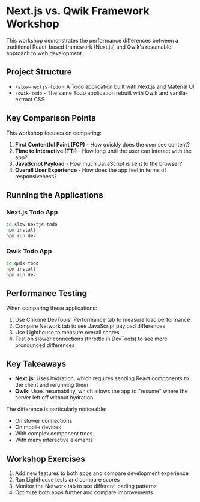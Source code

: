 # Next.js vs. Qwik Framework Workshop

This workshop demonstrates the performance differences between a traditional React-based framework (Next.js) and Qwik's resumable approach to web development.

## Project Structure

- `/slow-nextjs-todo` - A Todo application built with Next.js and Material UI
- `/qwik-todo` - The same Todo application rebuilt with Qwik and vanilla-extract CSS

## Key Comparison Points

This workshop focuses on comparing:

1. **First Contentful Paint (FCP)** - How quickly does the user see content?
2. **Time to Interactive (TTI)** - How long until the user can interact with the app?
3. **JavaScript Payload** - How much JavaScript is sent to the browser?
4. **Overall User Experience** - How does the app feel in terms of responsiveness?

## Running the Applications

### Next.js Todo App

```bash
cd slow-nextjs-todo
npm install
npm run dev
```

### Qwik Todo App

```bash
cd qwik-todo
npm install
npm run dev
```

## Performance Testing

When comparing these applications:

1. Use Chrome DevTools' Performance tab to measure load performance
2. Compare Network tab to see JavaScript payload differences
3. Use Lighthouse to measure overall scores
4. Test on slower connections (throttle in DevTools) to see more pronounced differences

## Key Takeaways

- **Next.js**: Uses hydration, which requires sending React components to the client and rerunning them
- **Qwik**: Uses resumability, which allows the app to "resume" where the server left off without hydration

The difference is particularly noticeable:

- On slower connections
- On mobile devices
- With complex component trees
- With many interactive elements

## Workshop Exercises

1. Add new features to both apps and compare development experience
2. Run Lighthouse tests and compare scores
3. Monitor the Network tab to see different loading patterns
4. Optimize both apps further and compare improvements
